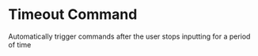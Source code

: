 # Timeout Command

Automatically trigger commands after the user stops inputting for a period of time
